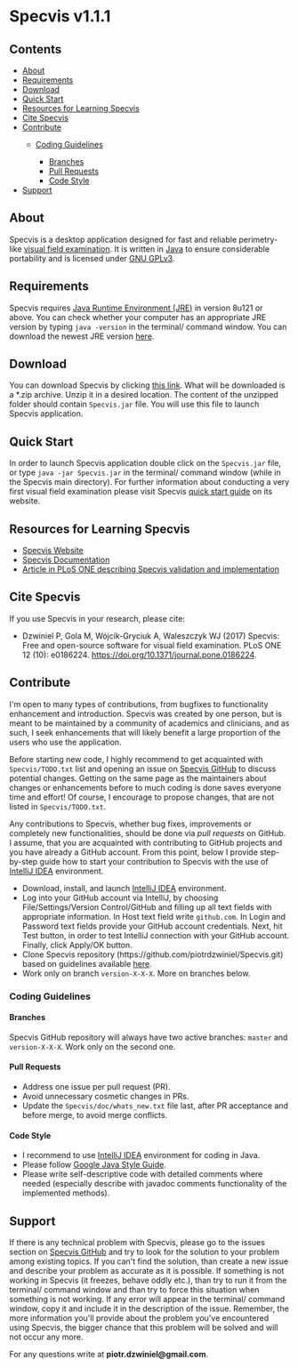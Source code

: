<h1>Specvis v1.1.1</h1>
<h2>Contents</h2>
<ul>
    <li><a href="#About">About</a></li>
    <li><a href="#Requirements">Requirements</a></li>
    <li><a href="#Download">Download</a></li>
    <li><a href="#QuickStart">Quick Start</a></li>
    <li><a href="#Resources">Resources for Learning Specvis</a></li>
    <li><a href="#CiteSpecvis">Cite Specvis</a></li>
    <li><a href="#Contribute">Contribute</a></li>
        <ul>
            <li><a href="#CodingGuidelines">Coding Guidelines</a></li>
            <ul>
                <li><a href="#Branches">Branches</a></li>
                <li><a href="#PullRequests">Pull Requests</a></li>
                <li><a href="#CodeStyle">Code Style</a></li>
            </ul>
        </ul>
    <li><a href="#Support">Support</a></li>
</ul>

<h2 id="About">About</h2>
<p>
Specvis is a desktop application designed for fast and reliable perimetry-like <a href="https://en.wikipedia.org/wiki/Visual_field_test">visual field examination</a>. It is written in <a href="https://en.wikipedia.org/wiki/Java_(programming_language)">Java</a> to ensure considerable portability and is licensed under <a href="https://en.wikipedia.org/wiki/GNU_General_Public_License#Version_3">GNU GPLv3</a>.
</p>

<h2 id="Requirements">Requirements</h2>
<p>
Specvis requires <a href="https://en.wikipedia.org/wiki/Java_virtual_machine#Execution_environment"> Java Runtime Environment (JRE)</a> in version 8u121 or above. You can check whether your computer has an appropriate JRE version by typing <code>java -version</code> in the terminal/ command window. You can download the newest JRE version <a href="http://www.oracle.com/technetwork/java/javase/downloads/index.html">here</a>.
</p>

<h2 id="Download">Download</h2>
<p>
You can download Specvis by clicking <a href="https://github.com/piotrdzwiniel/Specvis/raw/master/latest_build/Specvis_v1_1_1/Specvis.zip">this link</a>. What will be downloaded is a *.zip archive. Unzip it in a desired location. The content of the unzipped folder should contain <code>Specvis.jar</code> file. You will use this file to launch Specvis application.
</p>

<h2 id="QuickStart">Quick Start</h2>
<p>
In order to launch Specvis application double click on the <code>Specvis.jar</code> file, or type <code>java -jar Specvis.jar</code> in the terminal/ command window (while in the Specvis main directory). For further information about conducting a very first visual field examination please visit Specvis <a href="http://specvis.pl/quick-start.html#step-4">quick start guide</a> on its website.
</p>

<h2 id="Resources">Resources for Learning Specvis</h2>
<ul>
    <li><a href="http://specvis.pl/index.html">Specvis Website</a></li>
    <li><a href="http://specvis.pl/documentation.pdf">Specvis Documentation</a></li>
    <li><a href="http://journals.plos.org/plosone/article?id=10.1371/journal.pone.0186224">Article in PLoS ONE describing Specvis validation and implementation</a></li>
</ul>

<h2 id="CiteSpecvis">Cite Specvis</h2>
<p>
    If you use Specvis in your research, please cite:
    <ul>
        <li>Dzwiniel P, Gola M, Wójcik-Gryciuk A, Waleszczyk WJ (2017) Specvis: Free and open-source
        software for visual field examination. PLoS ONE 12 (10): e0186224.
        <a href="http://journals.plos.org/plosone/article?id=10.1371/journal.pone.0186224">
        https://doi.org/10.1371/journal.pone.0186224</a>.</li>
    </ul>
</p>

<h2 id="Contribute">Contribute</h2>
<p>
I'm open to many types of contributions, from bugfixes to functionality enhancement and introduction. Specvis was created by one person, but is meant to be maintained by a community of academics and clinicians, and as such, I seek enhancements that will likely benefit a large proportion of the users who use the application.
</p>

<p>
Before starting new code, I highly recommend to get acquainted with <code>Specvis/TODO.txt</code> list and opening an issue on <a href="https://github.com/piotrdzwiniel/Specvis/issues"> Specvis GitHub</a> to discuss potential changes. Getting on the same page as the maintainers about changes or enhancements before to much coding is done saves everyone time and effort! Of course, I encourage to propose changes, that are not listed in <code>Specvis/TODO.txt</code>.
</p>

<p>
Any contributions to Specvis, whether bug fixes, improvements or completely new functionalities, should be done via <i>pull requests</i> on GitHub. I assume, that you are acquainted with contributing to GitHub projects and you have already a GitHub account. From this point, below I provide step-by-step guide how to start your contribution to Specvis with the use of <a href="https://www.jetbrains.com/idea/download/#section=windows">IntelliJ IDEA</a> environment.
</p>

<ul>
    <li>Download, install, and launch <a href="https://www.jetbrains.com/idea/download/#section=windows">IntelliJ IDEA</a> environment.</li>
    <li>Log into your GitHub account via IntelliJ, by choosing File/Settings/Version Control/GitHub and filling up all text fields with appropriate information. In Host text field write <code>github.com</code>. In Login and Password text fields provide your GitHub account credentials. Next, hit Test button, in order to test IntelliJ connection with your GitHub account. Finally, click Apply/OK button.</li>
    <li>Clone Specvis repository (https://github.com/piotrdzwiniel/Specvis.git) based on guidelines available <a href="https://www.jetbrains.com/help/idea/using-git-integration.html">here</a>.</li>
    <li>Work only on branch <code>version-X-X-X</code>. More on branches below.</li>
</ul>

<h3 id="CodingGuidelines">Coding Guidelines</h3>
<h4 id="Branches">Branches</h4>
<p>
    Specvis GitHub repository will always have two active branches: <code>master</code> and
    <code>version-X-X-X</code>. Work only on the second one.
</p>

<h4 id="PullRequests">Pull Requests</h4>
<ul>
    <li>Address one issue per pull request (PR).</li>
    <li>Avoid unnecessary cosmetic changes in PRs.</li>
    <li>Update the <code>Specvis/doc/whats_new.txt</code> file last, after PR acceptance and before merge,
    to avoid merge conflicts.</li>
</ul>

<h4 id="CodeStyle">Code Style</h4>
<ul>
    <li>I recommend to use <a href="https://www.jetbrains.com/idea/download/#section=windows">IntelliJ IDEA</a> environment for coding in Java.</li>
    <li>Please follow <a href="https://google.github.io/styleguide/javaguide.html">Google Java Style Guide</a>.</li>
    <li>Please write self-descriptive code with detailed comments where needed (especially describe with javadoc comments functionality of the implemented methods).</li>
</ul>

<h2 id="Support">Support</h2>
<p>
If there is any technical problem with Specvis, please go to the issues section on <a href="https://github.com/piotrdzwiniel/Specvis/issues">Specvis GitHub</a> and try to look for the solution to your problem among existing topics. If you can't find the solution, than create a new issue and describe your problem as accurate as it is possible. If something is not working in Specvis (it freezes, behave oddly etc.), than try to run it from the terminal/ command window and than try to force this situation when something is not working. If any error will appear in the terminal/ command window, copy it and include it in the description of the issue. Remember, the more information you'll provide about the problem you've encountered using Specvis, the bigger chance that this problem will be solved and will not occur any more.
</p>

<p>For any questions write at <b>piotr.dzwiniel@gmail.com</b>.</p>
